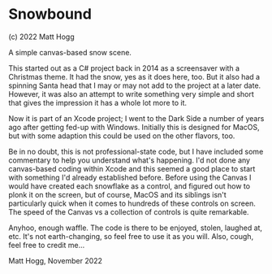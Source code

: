 # Snowbound

(c) 2022 Matt Hogg

A simple canvas-based snow scene.

This started out as a C# project back in 2014 as a screensaver with a Christmas theme. It had the snow, yes as it does here, too. But it also had a spinning Santa head that I may or may not add to the project at a later date. However, it was also an attempt to write something very simple and short that gives the impression it has a whole lot more to it.

Now it is part of an Xcode project; I went to the Dark Side a number of years ago after getting fed-up with Windows. Initially this is designed for MacOS, but with some adaption this could be used on the other flavors, too.

Be in no doubt, this is not professional-state code, but I have included some commentary to help you understand what's happening. I'd not done any canvas-based coding within Xcode and this seemed a good place to start with something I'd already established before. Before using the Canvas I would have created each snowflake as a control, and figured out how to plonk it on the screen, but of course, MacOS and its siblings isn't particularly quick when it comes to hundreds of these controls on screen. The speed of the Canvas vs a collection of controls is quite remarkable.

Anyhoo, enough waffle. The code is there to be enjoyed, stolen, laughed at, etc. It's not earth-changing, so feel free to use it as you will. Also, cough, feel free to credit me...

Matt Hogg, November 2022
